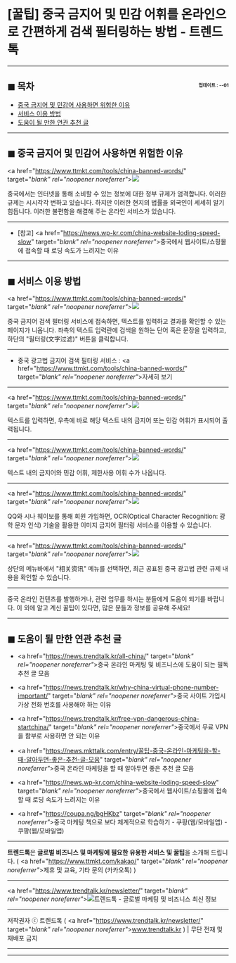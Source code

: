 # [꿀팁] 중국 금지어 및 민감 어휘를 온라인으로 간편하게 검색 필터링하는 방법 - 트렌드톡

<!-- <a name="index"></a> -->
***
## ◼︎ 목차 <span style="font-size:0.5em; float:right; padding:0.5em 0 0;"><i class="fas fa-clock"></i> 업데이트 : <span class="post-year"></span>-<span class="post-month-digits"></span>-01</span>

- [중국 금지어 및 민감어 사용하면 위험한 이유](#index-00)
- [서비스 이용 방법](#index-01)
- [도움이 될 만한 연관 추천 글](#recommendation)

<!-- <a name="index-00"></a> -->
***
## ◼︎ 중국 금지어 및 민감어 사용하면 위험한 이유

<a href="https://www.ttmkt.com/tools/china-banned-words/" target="_blank" rel="noopener noreferrer"_>![](https://hellotblog.files.wordpress.com/2018/10/china-startchina-online-02-800x425.png)</a>

중국에서는 인터넷을 통해 소비할 수 있는 정보에 대한 정부 규제가 엄격합니다.
이러한 규제는 시시각각 변하고 있습니다.
하지만 이러한 현지의 법률을 외국인이 세세히 알기 힘듭니다.
이러한 불편함을 해결해 주는 온라인 서비스가 있습니다.

***
- [참고] <a href="https://news.wp-kr.com/china-website-loding-speed-slow" target="_blank" rel="noopener noreferrer"_>중국에서 웹사이트/쇼핑몰에 접속할 때 로딩 속도가 느려지는 이유</a>

<!-- <a name="index-01"></a> -->
***
## ◼︎ 서비스 이용 방법

<a href="https://www.ttmkt.com/tools/china-banned-words/" target="_blank" rel="noopener noreferrer"_>![](https://hellotblog.files.wordpress.com/2018/10/startchina-minganci-chaxun-01.png)</a>

중국 금지어 검색 필터링 서비스에 접속하면, 텍스트를 입력하고 결과를 확인할 수 있는 페이지가 니옵니다.
좌측의 텍스트 입력란에 검색을 원하는 단어 혹은 문장을 입력하고, 하단의 "필터링(文字过滤)" 버튼을 클릭합니다.

***
- 중국 광고법 금지어 검색 필터링 서비스 : <a href="https://www.ttmkt.com/tools/china-banned-words/" target="_blank" rel="noopener noreferrer"_>자세히 보기</a>

***
<a href="https://www.ttmkt.com/tools/china-banned-words/" target="_blank" rel="noopener noreferrer"_>![](https://hellotblog.files.wordpress.com/2018/10/startchina-minganci-chaxun-02.png)</a>

텍스트를 입력하면, 우측에 바로 해당 텍스트 내의 금지어 또는 민감 어휘가 표시되어 출력됩니다.

***
<a href="https://www.ttmkt.com/tools/china-banned-words/" target="_blank" rel="noopener noreferrer"_>![](https://hellotblog.files.wordpress.com/2018/10/startchina-minganci-chaxun-03.png)</a>

텍스트 내의 금지어와 민감 어휘, 제한사용 어휘 수가 나옵니다.

***
<a href="https://www.ttmkt.com/tools/china-banned-words/" target="_blank" rel="noopener noreferrer"_>![](https://hellotblog.files.wordpress.com/2018/10/startchina-minganci-chaxun-04.png)</a>

QQ와 시나 웨이보를 통해 회원 가입하면, OCR(Optical Character Recognition: 광학 문자 인식) 기술을 활용한 이미지 금지어 필터링 서비스를 이용할 수 있습니다.

***
<a href="https://www.ttmkt.com/tools/china-banned-words/" target="_blank" rel="noopener noreferrer"_>![](https://hellotblog.files.wordpress.com/2018/10/startchina-minganci-chaxun-00.png)</a>

상단의 메뉴바에서 "相关资讯" 메뉴를 선택하면, 최근 공표된 중국 광고법 관련 규제 내용을 확인할 수 있습니다.

***
중국 온라인 컨텐츠를 발행하거나, 관련 업무를 하시는 분들에게 도움이 되기를 바랍니다.
이 외에 알고 계신 꿀팁이 있다면, 많은 분들과 정보를 공유해 주세요!

<!-- <a name="recommendation"></a> -->
***
## ◼︎ 도움이 될 만한 연관 추천 글

- <a href="https://news.trendtalk.kr/all-china/" target="_blank" rel="noopener noreferrer"_>중국 온라인 마케팅 및 비즈니스에 도움이 되는 필독 추천 글 모음</a>

- <a href="https://news.trendtalk.kr/why-china-virtual-phone-number-important/" target="_blank" rel="noopener noreferrer"_>중국 사이트 가입시 가상 전화 번호를 사용해야 하는 이유</a>

- <a href="https://news.trendtalk.kr/free-vpn-dangerous-china-startchina/" target="_blank" rel="noopener noreferrer"_>중국에서 무료 VPN을 함부로 사용하면 안 되는 이유</a>

- <a href="https://news.mkttalk.com/entry/꿀팁-중국-온라인-마케팅을-할-때-알아두면-좋은-추천-글-모음" target="_blank" rel="noopener noreferrer"_>중국 온라인 마케팅을 할 때 알아두면 좋은 추천 글 모음</a>

- <a href="https://news.wp-kr.com/china-website-loding-speed-slow" target="_blank" rel="noopener noreferrer"_>중국에서 웹사이트/쇼핑몰에 접속할 때 로딩 속도가 느려지는 이유</a>

- <a href="https://coupa.ng/bgHKbz" target="_blank" rel="noopener noreferrer"_>중국 마케팅 책으로 보다 체계적으로 학습하기 - 쿠팡(웹/모바일앱) - 쿠팡(웹/모바일앱)</a>

***
**트렌드톡**은 **글로벌 비즈니스 및 마케팅에 필요한 유용한 서비스 및 꿀팁**을 소개해 드립니다. ( <a href="https://www.ttmkt.com/kakao/" target="_blank" rel="noopener noreferrer"_>제휴 및 교육, 기타 문의 (카카오톡)</a> )

***
<a href="https://www.trendtalk.kr/newsletter/" target="_blank" rel="noopener noreferrer"_>![트렌드톡 - 글로벌 마케팅 및 비즈니스 최신 정보](https://hellotblog.files.wordpress.com/2018/04/trendtalk-mkt-cover-01-966x200.jpg#full)</a>

***
저작권자 ⓒ 트렌드톡 ( <a href="https://www.trendtalk.kr/newsletter/" target="_blank" rel="noopener noreferrer"_>www.trendtalk.kr</a> ) | 무단 전재 및 재배포 금지

***
<script type="text/javascript">
  var postdate = new Date();
  var post_y = document.getElementsByClassName("post-year");
  var post_m = document.getElementsByClassName("post-month");
  var post_mm = document.getElementsByClassName("post-month-digits");
  var i;
  for (i = 0; i < post_y.length; i++) {
    post_y[i].innerHTML = postdate.getFullYear();
  }
  for (i = 0; i < post_m.length; i++) {
    post_m[i].innerHTML = postdate.getMonth() + 1;
  }
  for (i = 0; i < post_mm.length; i++) {
    post_mm[i].innerHTML = ("0" + (postdate.getMonth() + 1)).slice(-2);
  }
</script>

***
